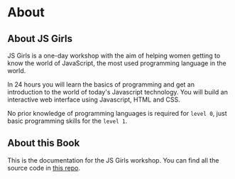 # About

## About JS Girls

JS Girls is a one-day workshop with the aim of helping women getting to know the world of JavaScript, the most used programming language in the world.

In 24 hours you will learn the basics of programming and get an introduction to the world of today's Javascript technology. You will build an interactive web interface using Javascript, HTML and CSS.

No prior knowledge of programming languages is required for `level 0`, just basic programming skills for the `level 1`.

## About this Book

This is the documentation for the JS Girls workshop. You can find all the source code in [this repo](https://github.com/js-girls/workshop).

